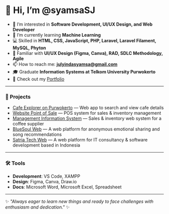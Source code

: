 # 👋 Hi, I’m @syamsaSJ

- 👀 I’m interested in **Software Development, UI/UX Design, and Web Developer**  
- 🌱 I’m currently learning **Machine Learning**  
- 💻 Skilled in **HTML, CSS, JavaScript, PHP, Laravel, Laravel Filament, MySQL, Phyton**  
- 🎨 Familiar with **UI/UX Design (Figma, Canva), RAD, SDLC Methodology, Agile**  
- 📫 How to reach me: **julyindasyamsa@gmail.com**  
- 🎓 Graduate **Information Systems at Telkom University Purwokerto**  
- 📄 Check out my [Portfolio](https://syamsasj.github.io/portfolio/)  

---

### 🚀 Projects
- [Cafe Explorer on Purwokerto](https://cafeexploreronpwt.netlify.app/) — Web app to search and view cafe details  
- [Website Point of Sale](https://nakopipos.jualkopipurwokerto.com/) — POS system for sales & inventory management  
- [Management Information System](https://butikkopi.my.id/) — Sales & inventory web system for a coffee supplier
- [BlueSoul Web](https://bluesoul.wuaze.com/) — A web platform for anonymous emotional sharing and song recommendations
- [Satria Tech Web](https://satriatech.com/) — A web platform for IT consultancy & software development based in Indonesia 

---

### 🛠️ Tools
- **Development**: VS Code, XAMPP  
- **Design**: Figma, Canva, Draw.io  
- **Docs**: Microsoft Word,  Microsoft Excel, Spreadsheet

---

✨ *"Always eager to learn new things and ready to face challenges with enthusiasm and dedication."* ✨
